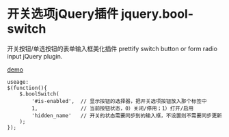 开关选项jQuery插件 jquery.bool-switch
============================
开关按钮/单选按钮的表单输入框美化插件
prettify switch button or form radio input jQuery plugin.

[demo](http://demo.menglab.com/jquery.bool-switch/demo.html)

```
useage:
$(function(){
    $.boolSwitch(
        '#is-enabled',  // 显示按钮的选择器，把开关选项按钮放入那个标签中
        1,              // 当前按钮状态，0）关闭/停用；1）打开/启用
        'hidden_name'   // 开关的状态需要同步到的输入框，不设置则不需要同步更新
    );
});
```